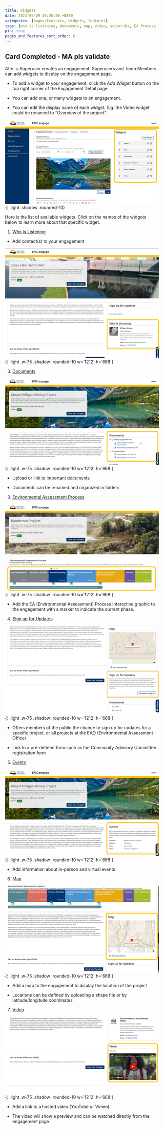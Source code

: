 ```yaml
---
title: Widgets
date: 2023-06-29 20:55:00 +0800
categories: [pages/features, widgets, features]
tags: [who is listening, documents, map, video, subscribe, EA Process ]
pin: true
pages_and_features_sort_order: 6
---
```


## Card Completed - MA pls validate
After a Superuser creates an engagement, Superusers and Team Members can add widgets to display on the engagement page. 

- To add a widget to your engagement, click the *Add Widget* button on the top right corner of the Engagement Detail page. 

- You can add one, or many widgets to an engagement.  

- You can edit the display name of each widget. E.g. the Video widget could be renamed to “Overview of the project”.

![Widgets](/assets/UserGuideImages/Images/widgets/widgets-engagement-details-page-highlighting-the-add-widget-section.png){: .light .shadow .rounded-10}

Here is the list of available widgets. Click on the names of the widgets below to learn more about that specific widget. 

1. [Who is Listening](/met-guide/posts/whos-listening-widget/)

- Add contact(s) to your engagement

![Whos Listening](/assets/UserGuideImages/Images/who-is-listening-widget/who-is-listening-widget-who-is-listening-widget-public-side.png){: .light .w-75 .shadow .rounded-10 w='1212' h='668'}

3. [Documents](/met-guide/posts/documents-widget/)

![Documents](/assets/UserGuideImages/Images/documents-widget/documents-widget-documents-widget-internal-with-3-folders-1-folder-open-showing-2-3-upload-documents-and-document-links.png){: .light .w-75 .shadow .rounded-10 w='1212' h='668'}

- Upload or link to important documents

- Documents can be renamed and organized in folders 

3. [Environmental Assessment Process](/met-guide/posts/EA-process-widget/)

![EA Process Widget](/assets/UserGuideImages/Images/environmental-assessment-process-widget/environmental-assessment-process-widget-ea-process-graphic.png){: .light .w-75 .shadow .rounded-10 w='1212' h='668'}

- Add the EA (Environmental Assessment) Process interactive graphic to the engagement with a marker to indicate the current phase.  

4. [Sign up for Updates](/met-guide/posts/updates-widget/)

![Updates Widget](/assets/UserGuideImages/Images/updates-widget/updates-widget-sign-up-for-updates-widget.png){: .light .w-75 .shadow .rounded-10 w='1212' h='668'}

- Offers members of the public the chance to sign up for updates for a specific project, or all projects at the EAO (Environmental Assessment Office)

- Link to a pre-defined form such as the Community Advisory Committee registration form

5. [Events](/met-guide/posts/events-widget/)

![Events Widget](/assets/UserGuideImages/Images/events-widget/event-widget-public-side-events-widget.png){: .light .w-75 .shadow .rounded-10 w='1212' h='668'}

- Add information about in-person and virtual events

6. [Map](/met-guide/posts/map-widget/)
   
![Map Widget](/assets/UserGuideImages/Images/map-widget/map-widget-map-widget-public-side.png){: .light .w-75 .shadow .rounded-10 w='1212' h='668'}

- Add a map to the engagement to display the location of the project 

- Locations can be defined by uploading a shape file or by latitude/longitude coordinates

7. [Video](/met-guide/posts/video-widget/)

![Video Widget](/assets/UserGuideImages/Images/video-widget/video-widget-public-side.png){: .light .w-75 .shadow .rounded-10 w='1212' h='668'}

- Add a link to a hosted video (YouTube or Vimeo)  

- The video will show a preview and can be watched directly from the engagement page
